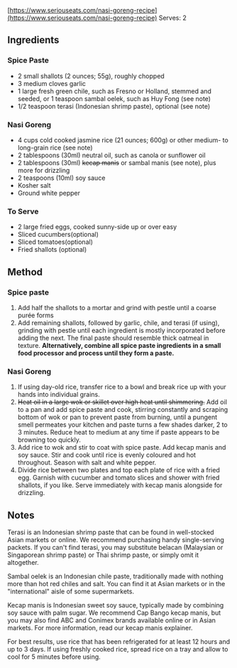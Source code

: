 [https://www.seriouseats.com/nasi-goreng-recipe](https://www.seriouseats.com/nasi-goreng-recipe)
Serves: 2

## Ingredients

### Spice Paste

- 2 small shallots (2 ounces; 55g), roughly chopped
- 3 medium cloves garlic
- 1 large fresh green chile, such as Fresno or Holland, stemmed and seeded, or 1 teaspoon sambal oelek, such as Huy Fong (see note)
- 1/2 teaspoon terasi (Indonesian shrimp paste), optional (see note)

### Nasi Goreng

- 4 cups cold cooked jasmine rice (21 ounces; 600g) or other medium- to long-grain rice (see note)
- 2 tablespoons (30ml) neutral oil, such as canola or sunflower oil
- 2 tablespoons (30ml) ~~kecap manis~~ or sambal manis (see note), plus more for drizzling
- 2 teaspoons (10ml) soy sauce
- Kosher salt
- Ground white pepper

### To Serve

- 2 large fried eggs, cooked sunny-side up or over easy
- Sliced cucumbers(optional)
- Sliced tomatoes(optional)
- Fried shallots (optional)

## Method

### Spice paste

1. Add half the shallots to a mortar and grind with pestle until a coarse purée forms
2. Add remaining shallots, followed by garlic, chile, and terasi (if using), grinding with pestle until each ingredient is mostly incorporated before adding the next. The final paste should resemble thick oatmeal in texture. **Alternatively, combine all spice paste ingredients in a small food processor and process until they form a paste.**

### Nasi Goreng

1. If using day-old rice, transfer rice to a bowl and break rice up with your hands into individual grains.
2. ~~Heat oil in a large wok or skillet over high heat until shimmering.~~ Add oil to a pan and add spice paste and cook, stirring constantly and scraping bottom of wok or pan to prevent paste from burning, until a pungent smell permeates your kitchen and paste turns a few shades darker, 2 to 3 minutes. Reduce heat to medium at any time if paste appears to be browning too quickly.
3. Add rice to wok and stir to coat with spice paste. Add kecap manis and soy sauce. Stir and cook until rice is evenly coloured and hot throughout. Season with salt and white pepper.
4. Divide rice between two plates and top each plate of rice with a fried egg. Garnish with cucumber and tomato slices and shower with fried shallots, if you like. Serve immediately with kecap manis alongside for drizzling.

  

## Notes

Terasi is an Indonesian shrimp paste that can be found in well-stocked Asian markets or online. We recommend purchasing handy single-serving packets. If you can't find terasi, you may substitute belacan (Malaysian or Singaporean shrimp paste) or Thai shrimp paste, or simply omit it altogether.

Sambal oelek is an Indonesian chile paste, traditionally made with nothing more than hot red chiles and salt. You can find it at Asian markets or in the "international" aisle of some supermarkets.

Kecap manis is Indonesian sweet soy sauce, typically made by combining soy sauce with palm sugar. We recommend Cap Bango kecap manis, but you may also find ABC and Conimex brands available online or in Asian markets. For more information, read our kecap manis explainer.

For best results, use rice that has been refrigerated for at least 12 hours and up to 3 days. If using freshly cooked rice, spread rice on a tray and allow to cool for 5 minutes before using.